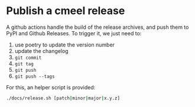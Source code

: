 # Publish a cmeel release

A github actions handle the build of the release archives, and push them to PyPI and Github Releases.
To trigger it, we just need to:

1. use poetry to update the version number
2. update the changelog
3. `git commit`
4. `git tag`
5. `git push`
6. `git push --tags`


For this, an helper script is provided:

```bash
./docs/release.sh [patch|minor|major|x.y.z]
```

